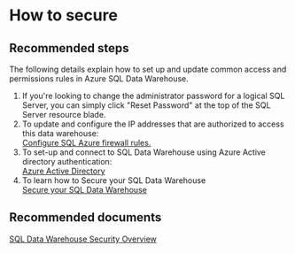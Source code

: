 <properties
	pageTitle="How to secure your data warehouse"
	description="How to secure your data warehouse"
	service="microsoft.sql"
	resource="servers"
	authors="kevinvngo"
	displayOrder="6"
	selfHelpType="resource"
	supportTopicIds=""
	resourceTags="datawarehouse"
	productPesIds=""
	cloudEnvironments="public"
/>

# How to secure

## **Recommended steps**
The following details explain how to set up and update common access and permissions rules in Azure SQL Data Warehouse.

1. If you're looking to change the administrator password for a logical SQL Server, you can simply click "Reset Password" at the top of the SQL Server resource blade.
2. To update and configure the IP addresses that are authorized to access this data warehouse:<br>
[Configure SQL Azure firewall rules.](https://azure.microsoft.com/documentation/articles/sql-data-warehouse-get-started-provision/#create-a-new-azure-sql-server-level-firewall)
3. To set-up and connect to SQL Data Warehouse using Azure Active directory authentication:<br>
[Azure Active Directory](https://azure.microsoft.com/documentation/articles/sql-data-warehouse-authentication/)
4. To learn how to Secure your SQL Data Warehouse<br>
[Secure your SQL Data Warehouse](https://azure.microsoft.com/documentation/articles/sql-data-warehouse-overview-manage-security/)

## **Recommended documents**
[SQL Data Warehouse Security Overview](https://azure.microsoft.com/documentation/articles/sql-data-warehouse-overview-manage-security/)
